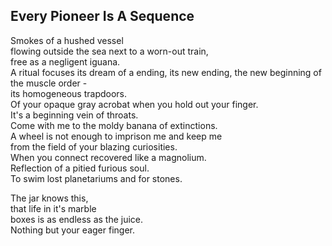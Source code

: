 Every Pioneer Is A Sequence
---------------------------
Smokes of a hushed vessel  
flowing outside the sea next to a worn-out train,  
free as a negligent iguana.  
A ritual focuses its dream of a ending, its new ending, the new beginning of the muscle order -  
its homogeneous trapdoors.  
Of your opaque gray acrobat when you hold out your finger.  
It's a beginning vein of throats.  
Come with me to the moldy banana of extinctions.  
A wheel is not enough to imprison me and keep me  
from the field of your blazing curiosities.  
When you connect recovered like a magnolium.  
Reflection of a pitied furious soul.  
To swim lost planetariums and for stones.  
  
The jar knows this,  
that life in it's marble  
boxes is as endless as the juice.  
Nothing but your eager finger.  
